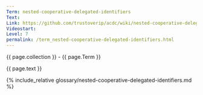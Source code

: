 ```yaml
---
Term: nested-cooperative-delegated-identifiers
Text: 
Link: https://github.com/trustoverip/acdc/wiki/nested-cooperative-delegated-identifiers.md
Videostart: 
Level: 7
permalink: /term_nested-cooperative-delegated-identifiers.html
---
```


{{ page.collection }} - {{ page.Term }}

   {{ page.text }}

{% include_relative glossary/nested-cooperative-delegated-identifiers.md %}
